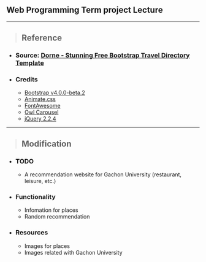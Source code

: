 ## Web Programming Term project Lecture

***

> ## Reference

- ### Source: [Dorne - Stunning Free Bootstrap Travel Directory Template](https://themewagon.com/themes/free-bootstrap-travel-directory-template/)

- ### Credits
   - [Bootstrap v4.0.0-beta.2](https://getbootstrap.com/)
   - [Animate.css](http://daneden.me/animate)
   - [FontAwesome](https://fontawesome.com/)
   - [Owl Carousel](https://owlcarousel2.github.io/OwlCarousel2/)
   - [jQuery 2.2.4](https://jquery.com/)
   
***

> ## Modification

- ### TODO
   - A recommendation website for Gachon University (restaurant, leisure, etc.)

- ### Functionality
   - Infomation for places
   - Random recommendation

- ### Resources
   - Images for places
   - Images related with Gachon University

